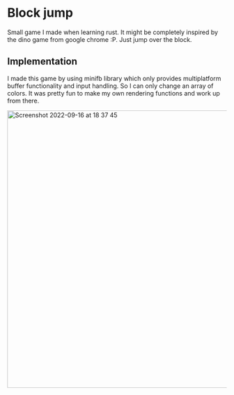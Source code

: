 # Block jump
Small game I made when learning rust. It might be completely inspired by the dino game from google chrome :P. Just jump over the block.

## Implementation
I made this game by using minifb library which only provides multiplatform buffer functionality and input handling. So I can only change an array of colors. It was pretty fun to make my own rendering functions and work up from there.

<img width="636" alt="Screenshot 2022-09-16 at 18 37 45" src="https://user-images.githubusercontent.com/15742868/190687891-fa6324a5-60f1-4be6-abf0-3e065256fa9e.png">
